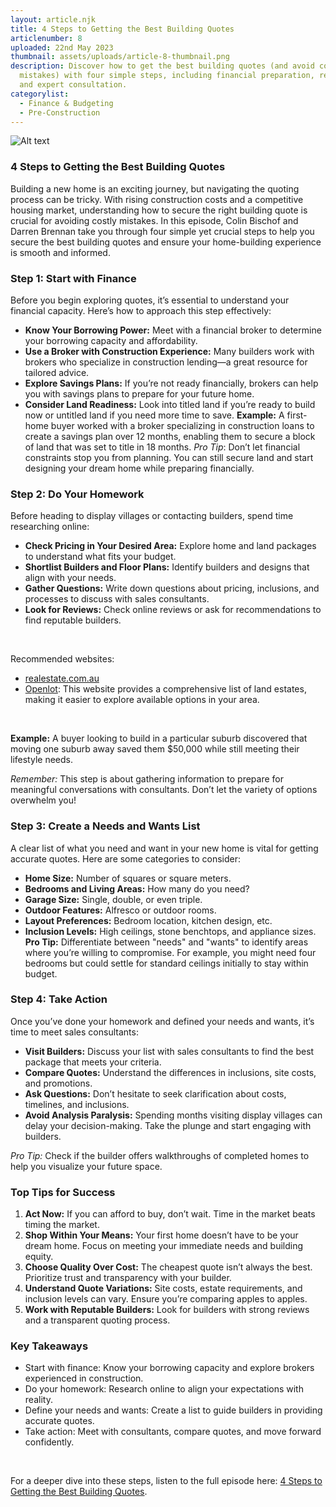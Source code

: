 ```yaml
---
layout: article.njk
title: 4 Steps to Getting the Best Building Quotes
articlenumber: 8
uploaded: 22nd May 2023
thumbnail: assets/uploads/article-8-thumbnail.png
description: Discover how to get the best building quotes (and avoid costly
  mistakes) with four simple steps, including financial preparation, research,
  and expert consultation.
categorylist:
  - Finance & Budgeting
  - Pre-Construction
---
```

![Alt text](/assets/uploads/article-8-thumbnail.png "title")

### 4 Steps to Getting the Best Building Quotes

Building a new home is an exciting journey, but navigating the quoting process can be tricky. With rising construction costs and a competitive housing market, understanding how to secure the right building quote is crucial for avoiding costly mistakes. In this episode, Colin Bischof and Darren Brennan take you through four simple yet crucial steps to help you secure the best building quotes and ensure your home-building experience is smooth and informed.

### Step 1: Start with Finance

Before you begin exploring quotes, it’s essential to understand your financial capacity. Here’s how to approach this step effectively:

* **Know Your Borrowing Power:** Meet with a financial broker to determine your borrowing capacity and affordability.
* **Use a Broker with Construction Experience:** Many builders work with brokers who specialize in construction lending—a great resource for tailored advice.
* **Explore Savings Plans:** If you’re not ready financially, brokers can help you with savings plans to prepare for your future home.
* **Consider Land Readiness:** Look into titled land if you’re ready to build now or untitled land if you need more time to save.
  **Example:** A first-home buyer worked with a broker specializing in construction loans to create a savings plan over 12 months, enabling them to secure a block of land that was set to title in 18 months.
  *Pro Tip*: Don’t let financial constraints stop you from planning. You can still secure land and start designing your dream home while preparing financially.

### Step 2: Do Your Homework

Before heading to display villages or contacting builders, spend time researching online:

* **Check Pricing in Your Desired Area:** Explore home and land packages to understand what fits your budget.
* **Shortlist Builders and Floor Plans:** Identify builders and designs that align with your needs.
* **Gather Questions:** Write down questions about pricing, inclusions, and processes to discuss with sales consultants.
* **Look for Reviews:** Check online reviews or ask for recommendations to find reputable builders.

<br>

Recommended websites:

* <a href="https://realestate.com.au" id="intext-link" target="_blank">realestate.com.au</a>
* <a href="https://openlot.com.au" id="intext-link" target="_blank">Openlot</a>: This website provides a comprehensive list of land estates, making it easier to explore available options in your area.

<br>

**Example:** A buyer looking to build in a particular suburb discovered that moving one suburb away saved them $50,000 while still meeting their lifestyle needs.

*Remember:* This step is about gathering information to prepare for meaningful conversations with consultants. Don’t let the variety of options overwhelm you!

### Step 3: Create a Needs and Wants List

A clear list of what you need and want in your new home is vital for getting accurate quotes. Here are some categories to consider:

* **Home Size:** Number of squares or square meters.
* **Bedrooms and Living Areas:** How many do you need?
* **Garage Size:** Single, double, or even triple.
* **Outdoor Features:** Alfresco or outdoor rooms.
* **Layout Preferences:** Bedroom location, kitchen design, etc.
* **Inclusion Levels:** High ceilings, stone benchtops, and appliance sizes.
  **Pro Tip:** Differentiate between "needs" and "wants" to identify areas where you’re willing to compromise. For example, you might need four bedrooms but could settle for standard ceilings initially to stay within budget.

### Step 4: Take Action

Once you’ve done your homework and defined your needs and wants, it’s time to meet sales consultants:

* **Visit Builders:** Discuss your list with sales consultants to find the best package that meets your criteria.
* **Compare Quotes:** Understand the differences in inclusions, site costs, and promotions.
* **Ask Questions:** Don’t hesitate to seek clarification about costs, timelines, and inclusions.
* **Avoid Analysis Paralysis:** Spending months visiting display villages can delay your decision-making. Take the plunge and start engaging with builders.

*Pro Tip:* Check if the builder offers walkthroughs of completed homes to help you visualize your future space.

### Top Tips for Success

1. **Act Now:** If you can afford to buy, don’t wait. Time in the market beats timing the market.
2. **Shop Within Your Means:** Your first home doesn’t have to be your dream home. Focus on meeting your immediate needs and building equity.
3. **Choose Quality Over Cost:** The cheapest quote isn’t always the best. Prioritize trust and transparency with your builder.
4. **Understand Quote Variations:** Site costs, estate requirements, and inclusion levels can vary. Ensure you’re comparing apples to apples.
5. **Work with Reputable Builders:** Look for builders with strong reviews and a transparent quoting process.

### Key Takeaways

* Start with finance: Know your borrowing capacity and explore brokers experienced in construction.
* Do your homework: Research online to align your expectations with reality.
* Define your needs and wants: Create a list to guide builders in providing accurate quotes.
* Take action: Meet with consultants, compare quotes, and move forward confidently.

<br>

For a deeper dive into these steps, listen to the full episode here: <a href="/posts/ep-8" id="intext-link" target="_blank">4 Steps to Getting the Best Building Quotes</a>.